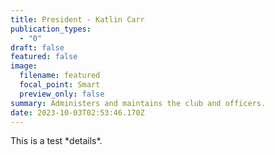 ```yaml
---
title: President - Katlin Carr
publication_types:
  - "0"
draft: false
featured: false
image:
  filename: featured
  focal_point: Smart
  preview_only: false
summary: Administers and maintains the club and officers.
date: 2023-10-03T02:53:46.170Z
---
```

T﻿his is a test \*details\*.